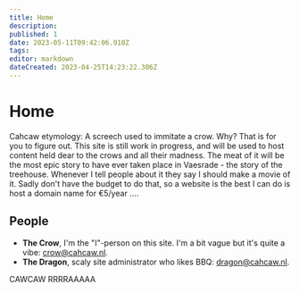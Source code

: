 ```yaml
---
title: Home
description: 
published: 1
date: 2023-05-11T09:42:06.910Z
tags: 
editor: markdown
dateCreated: 2023-04-25T14:23:22.306Z
---
```


# Home
Cahcaw etymology: A screech used to immitate a crow.
Why? That is for you to figure out.
This site is still work in progress, and will be used to host content held dear to the crows and all their madness.
The meat of it will be the most epic story to have ever taken place in Vaesrade - the story of the treehouse. Whenever I tell people about it they say I should make a movie of it. Sadly don't have the budget to do that, so a website is the best I can do is host a domain name for €5/year ....


## People
- **The Crow**, I'm the "I"-person on this site. I'm a bit vague but it's quite a vibe: [crow@cahcaw.nl](mailto:thecrow@cahcaw.nl).
- **The Dragon**, scaly site administrator who likes BBQ: [dragon@cahcaw.nl](mailto:thedragon@cahcaw.nl).

CAWCAW RRRRAAAAA